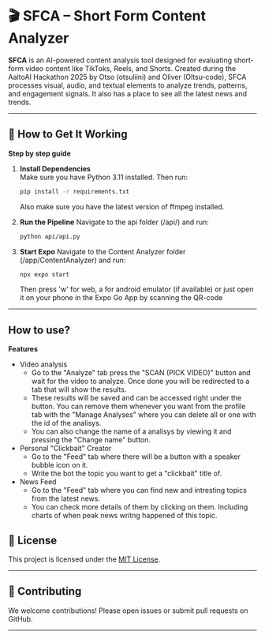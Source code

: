 # 🎬 SFCA – Short Form Content Analyzer

**SFCA** is an AI-powered content analysis tool designed for evaluating short-form video content like TikToks, Reels, and Shorts. Created during the AaltoAI Hackathon 2025 by Otso (otsuliini) and Oliver (Oltsu-code), SFCA processes visual, audio, and textual elements to analyze trends, patterns, and engagement signals. It also has a place to see all the latest news and trends.

---

## 🔧 How to Get It Working
**Step by step guide**

1. **Install Dependencies**  
   Make sure you have Python 3.11 installed. Then run:

   ```bash
   pip install -r requirements.txt
   ```

   Also make sure you have the latest version of ffmpeg installed.

2. **Run the Pipeline** 
   Navigate to the api folder (/api/) and run:
   ```bash
   python api/api.py 
   ```

3. **Start Expo**
   Navigate to the Content Analyzer folder (/app/ContentAnalyzer) and run:
   ```bash
   npx expo start
   ```
   Then press 'w' for web, a for android emulator (if available) or just open it on your phone in the Expo Go App by scanning the QR-code

---

## How to use?

**Features**
   - Video analysis 
      - Go to the "Analyze" tab press the "SCAN (PICK VIDEO)" button and wait for the video to analyze. Once done you will be redirected to a tab that will show the results.
      - These results will be saved and can be accessed right under the button. You can remove them whenever you want from the profile tab with the "Manage Analyses" where you can delete all or one with the id of the analisys.
      - You can also change the name of a analisys by viewing it and pressing the "Change name" button.
   - Personal "Clickbait" Creator
      - Go to the "Feed" tab where there will be a button with a speaker bubble icon on it. 
      - Write the bot the topic you want to get a "clickbait" title of. 
   - News Feed
      - Go to the "Feed" tab where you can find new and intresting topics from the latest news.
      - You can check more details of them by clicking on them. Including charts of when peak news writng happened of this topic.


## 📜 License

This project is licensed under the [MIT License](LICENSE).

---

## 🤝 Contributing

We welcome contributions! Please open issues or submit pull requests on GitHub.

---
